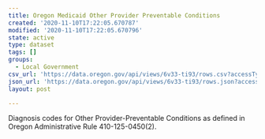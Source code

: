 ```yaml
---
title: Oregon Medicaid Other Provider Preventable Conditions
created: '2020-11-10T17:22:05.670787'
modified: '2020-11-10T17:22:05.670796'
state: active
type: dataset
tags: []
groups:
  - Local Government
csv_url: 'https://data.oregon.gov/api/views/6v33-ti93/rows.csv?accessType=DOWNLOAD'
json_url: 'https://data.oregon.gov/api/views/6v33-ti93/rows.json?accessType=DOWNLOAD'
layout: post

---
```

Diagnosis codes for Other Provider-Preventable Conditions as defined in Oregon Administrative Rule 410-125-0450(2).
